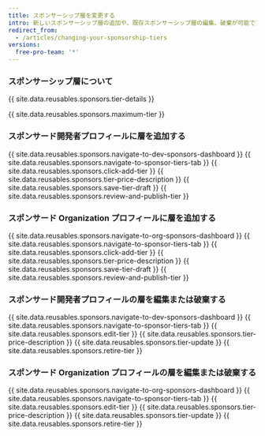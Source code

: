 ```yaml
---
title: スポンサーシップ層を変更する
intro: 新しいスポンサーシップ層の追加や、既存スポンサーシップ層の編集、破棄が可能です。
redirect_from:
  - /articles/changing-your-sponsorship-tiers
versions:
  free-pro-team: '*'
---
```


### スポンサーシップ層について

{{ site.data.reusables.sponsors.tier-details }}

{{ site.data.reusables.sponsors.maximum-tier }}

### スポンサード開発者プロフィールに層を追加する

{{ site.data.reusables.sponsors.navigate-to-dev-sponsors-dashboard }}
{{ site.data.reusables.sponsors.navigate-to-sponsor-tiers-tab }}
{{ site.data.reusables.sponsors.click-add-tier }}
{{ site.data.reusables.sponsors.tier-price-description }}
{{ site.data.reusables.sponsors.save-tier-draft }}
{{ site.data.reusables.sponsors.review-and-publish-tier }}

### スポンサード Organization プロフィールに層を追加する

{{ site.data.reusables.sponsors.navigate-to-org-sponsors-dashboard }}
{{ site.data.reusables.sponsors.navigate-to-sponsor-tiers-tab }}
{{ site.data.reusables.sponsors.click-add-tier }}
{{ site.data.reusables.sponsors.tier-price-description }}
{{ site.data.reusables.sponsors.save-tier-draft }}
{{ site.data.reusables.sponsors.review-and-publish-tier }}

### スポンサード開発者プロフィールの層を編集または破棄する

{{ site.data.reusables.sponsors.navigate-to-dev-sponsors-dashboard }}
{{ site.data.reusables.sponsors.navigate-to-sponsor-tiers-tab }}
{{ site.data.reusables.sponsors.edit-tier }}
{{ site.data.reusables.sponsors.tier-price-description }}
{{ site.data.reusables.sponsors.tier-update }}
{{ site.data.reusables.sponsors.retire-tier }}

### スポンサード Organization プロフィールの層を編集または破棄する

{{ site.data.reusables.sponsors.navigate-to-org-sponsors-dashboard }}
{{ site.data.reusables.sponsors.navigate-to-sponsor-tiers-tab }}
{{ site.data.reusables.sponsors.edit-tier }}
{{ site.data.reusables.sponsors.tier-price-description }}
{{ site.data.reusables.sponsors.tier-update }}
{{ site.data.reusables.sponsors.retire-tier }}
